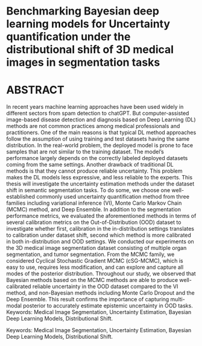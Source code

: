 # Benchmarking Bayesian deep learning models for Uncertainty quantification under the distributional shift of 3D medical images in segmentation tasks

# ABSTRACT
In recent years machine learning approaches have been used widely in different sectors
from spam detection to chatGPT. But computer-assisted image-based disease detection
and diagnosis based on Deep Learning (DL) methods are not common practices among
medical professionals and practitioners. One of the main reasons is that typical DL
method approaches follow the assumption of using training and test datasets having the
same distribution. In the real-world problem, the deployed model is prone to face samples
that are not similar to the training dataset. The model’s performance largely depends on
the correctly labeled deployed datasets coming from the same settings. Another drawback
of traditional DL methods is that they cannot produce reliable uncertainty. This
problem makes the DL models less expressive, and less reliable to the experts. This thesis
will investigate the uncertainty estimation methods under the dataset shift in semantic
segmentation tasks. To do some, we choose one well-established commonly used uncertainty
quantification method from three families including variational inference (VI),
Monte Carlo Markov Chain (MCMC) method, and Deep Ensemble. In addition to the
segmentation performance metrics, we evaluated the aforementioned methods in terms
of several calibration metrics on the Out-of-Distribution (OOD) dataset to investigate
whether first, calibration in the in-distribution settings translates to calibration under
dataset shift, second which method is more calibrated in both in-distribution and OOD
settings. We conducted our experiments on the 3D medical image segmentation dataset
consisting of multiple organ segmentation, and tumor segmentation. From the MCMC
family, we considered Cyclical Stochastic Gradient MCMC (cSG-MCMC), which is easy
to use, requires less modification, and can explore and capture all modes of the posterior
distribution. Throughout our study, we observed that Bayesian methods based on the
MCMC methods are able to produce well-calibrated reliable uncertainty in the OOD
dataset compared to the VI method, and non-Bayesian methods including Monte Carlo
Dropout and the Deep Ensemble. This result confirms the importance of capturing
multi-modal posterior to accurately estimate epistemic uncertainty in OOD tasks.
Keywords: Medical Image Segmentation, Uncertainty Estimation, Bayesian Deep
Learning Models, Distributional Shift.

Keywords: Medical Image Segmentation, Uncertainty Estimation, Bayesian Deep
Learning Models, Distributional Shift.
